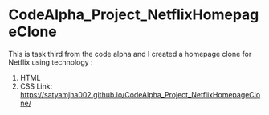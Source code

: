 # CodeAlpha_Project_NetflixHomepageClone

This is task third from the code alpha and I created a homepage clone for Netflix using technology :
1. HTML
2. CSS
Link: https://satyamjha002.github.io/CodeAlpha_Project_NetflixHomepageClone/
